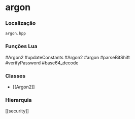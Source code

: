 # argon

### Localização
`argon.hpp`

### Funções Lua
#Argon2
#updateConstants
#Argon2
#argon
#parseBitShift
#verifyPassword
#base64_decode

### Classes
- [[Argon2]]

### Hierarquia
[[security]]
